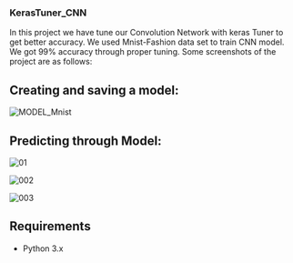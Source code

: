 ### KerasTuner_CNN

In this project we have tune our Convolution Network with keras Tuner to get better accuracy. We used Mnist-Fashion data set to train CNN model. We got 99% accuracy through proper tuning. Some screenshots of the project are as follows:

## Creating and saving a model:

![MODEL_Mnist](https://user-images.githubusercontent.com/36659805/78420963-72566980-766d-11ea-850e-80f6c4ff631d.PNG)

## Predicting through Model:

![01](https://user-images.githubusercontent.com/36659805/78421141-e6454180-766e-11ea-86a0-0e87d32853c6.PNG)

![002](https://user-images.githubusercontent.com/36659805/78421157-f826e480-766e-11ea-8eae-e9d63bbe084a.PNG)

![003](https://user-images.githubusercontent.com/36659805/78421189-29071980-766f-11ea-93a1-f893e54fc74e.PNG)

## Requirements

- Python 3.x




